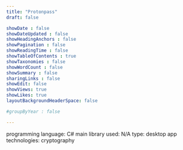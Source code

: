 ```yaml
---
title: "Protonpass"
draft: false

showDate : false
showDateUpdated : false
showHeadingAnchors : false
showPagination : false
showReadingTime : false
showTableOfContents : true
showTaxonomies : false 
showWordCount : false
showSummary : false
sharingLinks : false
showEdit: false
showViews: true
showLikes: true
layoutBackgroundHeaderSpace: false

#groupByYear : false

---
```


programming language: C#
main library used: N/A
type: desktop app
technologies: cryptography

